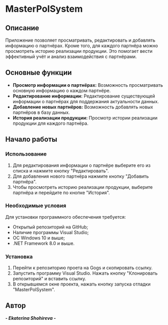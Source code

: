 # MasterPolSystem

## Описание
Приложение позволяет просматривать, редактировать и добавлять информацию о партнёрах. Кроме того, для каждого партнёра можно просмотреть историю реализации продукции. Это помогает вести эффективный учёт и анализ взаимодействия с партнёрами.

## Основные функции
* **Просмотр информации о партнёрах:** Возможность просматривать основную информацию о каждом партнёре.
* **Редактирование информации:** Редактирование существующей информации о партнёрах для поддержания актуальности данных.
* **Добавление новых партнёров:** Возможность добавлять новых партнёров в базу данных.
* **История реализации продукции:** Просмотр истории реализации продукции для каждого партнёра.

## Начало работы

### Использование
1. Для редактирования информации о партнёре выберите его из списка и нажмите кнопку "Редактировать".
2. Для добавления нового партнёра нажмите кнопку "Добавить партнёра".
3. Чтобы просмотреть историю реализации продукции, выберите партнёра и перейдите по кнопке "История".

### Необходимые условия
Для установки программного обеспечения требуется:
* Открытый репозиторий на GitHub;
* Наличие программы Visual Studio;
* ОС Windows 10 и выше;
* .NET Framework 8.0 и выше.

### Установка
1. Перейти к репозиторию проета на Gogs и скопировать ссылку.
2. Запустить программу Visual Studio. Нажать кнопку "Клонировать репозиторий" и вставить ссылку.
3. В открывшемся окне проекта, нажать кнопку запуска отладки "MasterPolSystem".

## Автор
 ***- Ekaterina Shohireva -*** 
